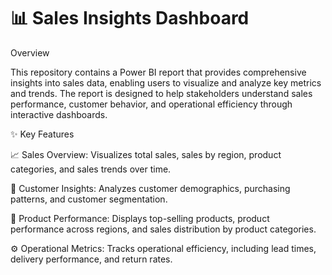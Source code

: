 # 📊 Sales Insights Dashboard

Overview

This repository contains a Power BI report that provides comprehensive insights into sales data, enabling users to visualize and analyze key metrics and trends. The report is designed to help stakeholders understand sales performance, customer behavior, and operational efficiency through interactive dashboards.

✨ Key Features

📈 Sales Overview: Visualizes total sales, sales by region, product categories, and sales trends over time.

👥 Customer Insights: Analyzes customer demographics, purchasing patterns, and customer segmentation.

🛒 Product Performance: Displays top-selling products, product performance across regions, and sales distribution by product categories.

⚙️ Operational Metrics: Tracks operational efficiency, including lead times, delivery performance, and return rates.
